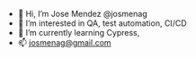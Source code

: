 - 👋 Hi, I’m Jose Mendez @josmenag
- 👀 I’m interested in QA, test automation, CI/CD
- 🌱 I’m currently learning Cypress,
- 📫 josmenag@gmail.com

<!---
josmenag/josmenag is a ✨ special ✨ repository because its `README.md` (this file) appears on your GitHub profile.
You can click the Preview link to take a look at your changes.
--->
